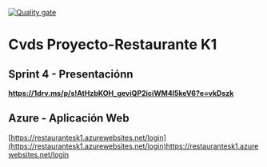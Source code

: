 [![Quality gate](https://sonarcloud.io/api/project_badges/quality_gate?project=JuanalvarezECI_proyecto-cvds)](https://sonarcloud.io/summary/new_code?id=JuanalvarezECI_proyecto-cvds)

# Cvds Proyecto-Restaurante K1

## Sprint 4 - Presentaciónn

**https://1drv.ms/p/s!AtHzbKOH_geviQP2iciWM4l5keV6?e=vkDszk**

## Azure - Aplicación Web

[https://restaurantesk1.azurewebsites.net/login​](https://restaurantesk1.azurewebsites.net/login)https://restaurantesk1.azurewebsites.net/login
